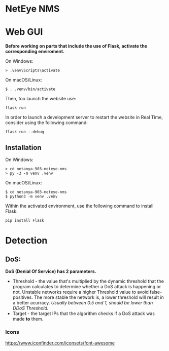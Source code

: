 # NetEye NMS

# Web GUI
**Before working on parts that include the use of Flask, activate the corresponding enviroment.**

On Windows:
```
> .venv\Scripts\activate
```
On macOS/Linux:
```
$ . .venv/bin/activate
```
Then, too launch the website use:
```
flask run
```
In order to launch a development server to restart the website in Real Time, consider using the following command:
```
flask run --debug
```

## Installation
On Windows:
```
> cd netanya-903-neteye-nms
> py -3 -m venv .venv
```
On macOS/Linux:
```
$ cd netanya-903-neteye-nms
$ python3 -m venv .venv
```

Within the activated environment, use the following command to install Flask:
```
pip install Flask
```

# Detection
## DoS:
**DoS (Denial Of Service) has 2 parameters.**
* Threshold - the value that's multiplied by the dynamic threshold that the program calculates to determine whether a DoS attack is happening or not. Unstable networks require a higher Threshold value to avoid false-positives. The more stable the network is, a lower threshold will result in a better acurracy.
  *Usually between 0.5 and 1, should be lower than DDoS Threshold.*
* Target - the target IPs that the algorithm checks if a DoS attack was made **to** them. 

### Icons
https://www.iconfinder.com/iconsets/font-awesome